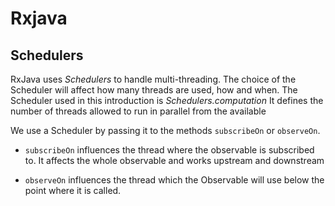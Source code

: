 Rxjava
======

## Schedulers

RxJava uses *Schedulers* to handle multi-threading.
The choice of the Scheduler will affect how many threads are used, how and when.
The Scheduler used in this introduction is *Schedulers.computation* It defines the number of threads allowed to run in parallel from the available 

We use a Scheduler by passing it to the methods `subscribeOn` or `observeOn`.

- `subscribeOn` influences the thread where the observable is subscribed to. It affects the whole observable and works upstream and downstream

- `observeOn` influences the thread which the Observable will use below the point where it is called.